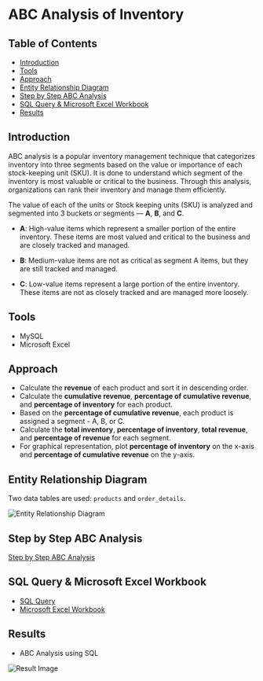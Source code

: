 # ABC Analysis of Inventory

## Table of Contents
* [Introduction](#introduction)
* [Tools](#tools)
* [Approach](#approach)
* [Entity Relationship Diagram](#entity-relationship-diagram)
* [Step by Step ABC Analysis](#step-by-step-abc-analysis)
* [SQL Query & Microsoft Excel Workbook](#sql-query--microsoft-excel-workbook)
* [Results](#results)

## Introduction
ABC analysis is a popular inventory management technique that categorizes inventory into three segments based on the value or importance of each stock-keeping unit (SKU). It is done to understand which segment of the inventory is most valuable or critical to the business. Through this analysis, organizations can rank their inventory and manage them efficiently.

The value of each of the units or Stock keeping units (SKU) is analyzed and segmented into 3 buckets or segments — **A**, **B**, and **C**.

* **A**: High-value items which represent a smaller portion of the entire inventory. These items are most valued and critical to the business and are closely tracked and managed.

* **B**: Medium-value items are not as critical as segment A items, but they are still tracked and managed.

* **C**: Low-value items represent a large portion of the entire inventory. These items are not as closely tracked and are managed more loosely.

## Tools 
* MySQL
* Microsoft Excel

## Approach
* Calculate the **revenue** of each product and sort it in descending order.
* Calculate the **cumulative revenue**, **percentage of cumulative revenue**, and **percentage of inventory** for each product.
* Based on the **percentage of cumulative revenue**, each product is assigned a segment - A, B, or C.
* Calculate the **total inventory**, **percentage of inventory**, **total revenue**, and **percentage of revenue** for each segment.
* For graphical representation, plot **percentage of inventory** on the x-axis and **percentage of cumulative revenue** on the y-axis. 

## Entity Relationship Diagram
Two data tables are used: `products` and `order_details`.

![Entity Relationship Diagram](https://github.com/ritusantra/SQL-Projects/assets/75059347/7835b3cd-1739-4ff1-accf-0eb1d8f5d225)

## Step by Step ABC Analysis
[Step by Step ABC Analysis](https://medium.com/@ritusantra/abc-analysis-using-excel-sql-da3d158b0c18)

## SQL Query & Microsoft Excel Workbook
* [SQL Query](https://github.com/ritusantra/SQL-Projects/blob/main/ABC_Analysis/ABC_2.sql)
* [Microsoft Excel Workbook](https://github.com/ritusantra/SQL-Projects/blob/main/ABC_Analysis/ABC%20Analysis%20Final.xlsx)

## Results
* ABC Analysis using SQL

![Result Image](https://github.com/ritusantra/SQL-Projects/assets/75059347/eafb543b-92ee-4c88-b25d-6db0a8d990ce)


